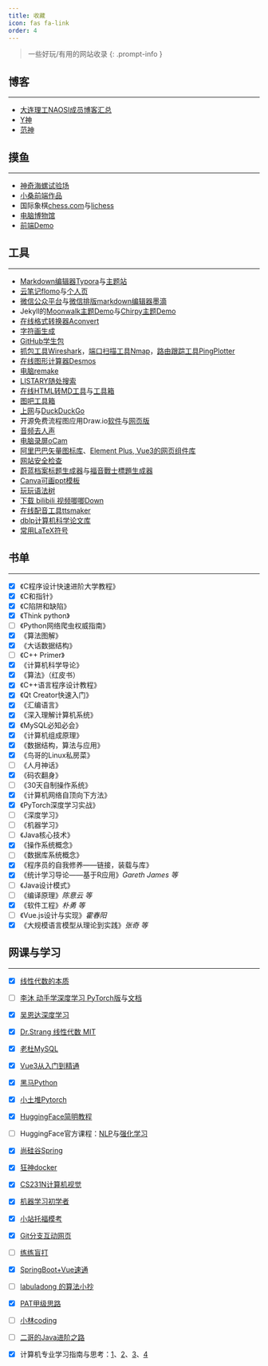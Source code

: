 ```yaml
---
title: 收藏
icon: fas fa-link
order: 4
---
```


> 一些好玩/有用的网站收录
{: .prompt-info }

## 博客

------

- [大连理工NAOSI成员博客汇总](https://github.com/NAOSI-DLUT/Blogs)
- [Y神](https://sch01ar.github.io/)
- [范神](http://tateishishima.site/)

## 摸鱼

------

- [神奇海螺试验场](https://lab.magiconch.com/)
- [小桑前端作品](http://xiaosang.net/#)
- 国际象棋[chess.com](https://chess.com/)与[lichess](https://lichess.org/)
- [电脑博物馆](http://www.compumuseum.com/)
- [前端Demo](https://gcat.cc/demo)

## 工具

------

- [Markdown编辑器Typora](https://www.typoraio.cn/)与[主题站](https://theme.typoraio.cn/)
- [云笔记flomo](https://flomoapp.com/)与[个人页](https://v.flomoapp.com/mine)
- [微信公众平台](https://mp.weixin.qq.com/)与[微信排版markdown编辑器墨滴](https://www.mdnice.com/)
- Jekyll的[Moonwalk主题Demo](https://www.abhinavsaxena.com/moonwalk/)与[Chirpy主题Demo](https://chirpy.cotes.page/)
- [在线格式转换器Aconvert](https://www.aconvert.com/cn/)
- [字符画生成](http://patorjk.com/software/taag/#p=display&f=Graffiti&t=Type%20Something%20)
- [GitHub学生包](https://education.github.com/pack/offers)
- [抓包工具Wireshark](https://www.wireshark.org/)，[端口扫描工具Nmap](https://nmap.org/)，[路由跟踪工具PingPlotter](https://www.pingplotter.com/)
- [在线图形计算器Desmos](https://www.desmos.com/calculator?lang=zh-CN)
- [电脑remake](https://www.jikegou.net/)
- [LISTARY随处搜索](https://www.listarypro.com/)
- [在线HTML转MD工具](https://tool.lu/markdown/)与[工具箱](https://tool.lu/)
- [图吧工具箱](http://www.tbtool.cn/)
- [上网](https://cdn.runba.cyou/)与[DuckDuckGo](https://duckduckgo.com/)
- 开源免费流程图应用Draw.io[软件](https://github.com/jgraph/drawio-desktop/releases)与[网页版](https://app.diagrams.net/)
- [音频去人声](https://vocalremover.org/zh/)
- [电脑录屏oCam](https://ocam.en.softonic.com/)
- [阿里巴巴矢量图标库](https://www.iconfont.cn/)、[Element Plus, Vue3的网页组件库](https://element-plus.org/zh-CN/#/zh-CN)
- [网站安全检查](https://web-check.xyz/)
- [蔚蓝档案标题生成器](https://tmp.nulla.top/ba-logo/)与[福音戰士標題生成器](https://lab.magiconch.com/eva-title/) 
- [Canva可画ppt模板](https://www.canva.cn/)
- [玩玩语法树](http://lab.antlr.org/)
- [下载 bilibili 视频唧唧Down](http://client.jijidown.com/)
- [在线配音工具ttsmaker](https://ttsmaker.cn/)
- [dblp计算机科学论文库](https://dblp.org/)
- [常用LaTeX符号](http://mohu.org/info/symbols/symbols.htm)


## 书单

------

- [x] 《C程序设计快速进阶大学教程》
- [x] 《C和指针》
- [x] 《C陷阱和缺陷》
- [x] 《Think python》
- [ ] 《Python网络爬虫权威指南》
- [x] 《算法图解》
- [x] 《大话数据结构》
- [ ] 《C++ Primer》
- [x] 《计算机科学导论》
- [x] 《算法》（红皮书）
- [x] 《C++语言程序设计教程》
- [x] 《Qt Creator快速入门》
- [x] 《汇编语言》
- [x] 《深入理解计算机系统》
- [x] 《MySQL必知必会》
- [x] 《计算机组成原理》
- [x] 《数据结构，算法与应用》
- [x] 《鸟哥的Linux私房菜》
- [ ] 《人月神话》
- [x] 《码农翻身》
- [ ] 《30天自制操作系统》
- [x] 《计算机网络自顶向下方法》
- [x] 《PyTorch深度学习实战》
- [ ] 《深度学习》
- [ ] 《机器学习》
- [ ] 《Java核心技术》
- [x] 《操作系统概念》
- [ ] 《数据库系统概念》
- [x] 《程序员的自我修养——链接，装载与库》
- [x] 《统计学习导论——基于R应用》*Gareth James 等*
- [ ] 《Java设计模式》
- [ ] 《编译原理》*陈意云 等*
- [x] 《软件工程》*朴勇 等*
- [ ] 《Vue.js设计与实现》*霍春阳*
- [x] 《大规模语言模型从理论到实践》*张奇 等*

## 网课与学习

------

- [x] [线性代数的本质](https://www.bilibili.com/video/BV1rs411k7ru)
- [ ] [李沐 动手学深度学习 PyTorch版](https://space.bilibili.com/1567748478/channel/seriesdetail?sid=358497)与[文档](https://zh-v2.d2l.ai/chapter_preface/index.html)
- [x] [吴恩达深度学习](https://www.bilibili.com/video/BV1FT4y1E74V)
- [x] [Dr.Strang 线性代数 MIT](https://www.bilibili.com/video/BV1zx411g7gq)
- [x] [老杜MySQL](https://www.bilibili.com/video/BV1Vy4y1z7EX/)
- [x] [Vue3从入门到精通](https://www.bilibili.com/video/BV1Rs4y127j8)
- [x] [黑马Python](https://www.bilibili.com/video/BV1ex411x7Em)
- [x] [小土堆Pytorch](https://www.bilibili.com/video/BV1hE411t7RN/)
- [x] [HuggingFace简明教程](https://www.bilibili.com/video/BV1a44y1H7Jc)
- [ ] HuggingFace官方课程：[NLP](https://huggingface.co/learn/nlp-course/zh-CN/chapter1/1)与[强化学习](https://huggingface.co/learn/deep-rl-course/unit0/introduction)
- [x] [尚硅谷Spring](https://www.bilibili.com/video/BV1kR4y1b7Qc)
- [x] [狂神docker](https://www.bilibili.com/video/BV1og4y1q7M4/)
- [x] [CS231N计算机视觉](https://www.bilibili.com/video/BV1nJ411z7fe?p=1)
- [x] [机器学习初学者](http://www.ai-start.com/)
- [x] [小站托福模考](https://top.zhan.com/toefl/simulate/listentpo.html)
- [x] [Git分支互动网页](https://learngitbranching.js.org/?locale=zh_CN)
- [ ] [练练盲打](https://www.keybr.com/)
- [x] [SpringBoot+Vue速通](https://www.bilibili.com/video/BV1nV4y1s7ZN)
- [ ] [labuladong 的算法小抄](https://labuladong.gitee.io/algo/)
- [x] [PAT甲级思路](https://www.xjx100.cn/news/1135957.html)
- [ ] [小林coding](https://xiaolincoding.com/)
- [ ] [二哥的Java进阶之路](https://www.javabetter.cn/)
- [x] 计算机专业学习指南与思考：[1](https://survivesjtu.gitbook.io/survivesjtumanual/)、[2](https://scu-cs-runner.github.io/SurviveSCUManual/)、[3](https://rekcarc-tsc-uht.readthedocs.io/en/latest/index.html)、[4](https://csdiy.wiki/)

